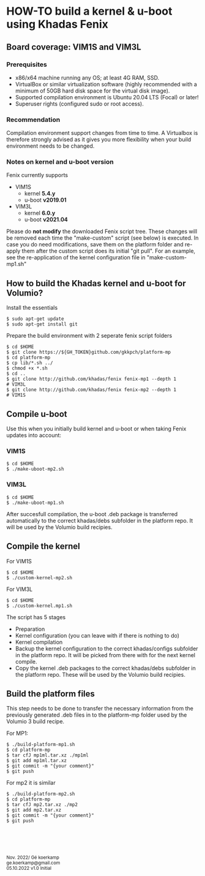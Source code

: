 

# **HOW-TO build a kernel & u-boot using Khadas Fenix**
## **Board coverage: VIM1S and VIM3L** 
### **Prerequisites** 


- x86/x64 machine running any OS; at least 4G RAM, SSD.
- VirtualBox or similar virtualization software (highly recommended with a minimum of 50GB hard disk space for the virtual disk image).
- Supported compilation environment is Ubuntu 20.04 LTS (Focal) or later!
- Superuser rights (configured sudo or root access).

### **Recommendation**
Compilation environment support changes from time to time.
A Virtualbox is therefore strongly advised as it gives you more flexibility when your build environment needs to be changed.

### **Notes on kernel and u-boot version**
Fenix currently supports 
- VIM1S
    - kernel **5.4.y**
    - u-boot **v2019.01**
- VIM3L
    - kernel **6.0.y** 
    - u-boot **v2021.04**

Please do **not modify** the downloaded Fenix script tree.
These changes will be removed each time the "make-custom" script (see below) is executed.
In case you do need modifications, save them on the platform folder and re-apply them after the custom script does its initial "git pull".
For an example, see the re-application of the kernel configuration file in "make-custom-mp1.sh"

## **How to build the Khadas kernel and u-boot for Volumio?**

Install the essentials
```
$ sudo apt-get update
$ sudo apt-get install git
```

Prepare the build environment with 2 seperate fenix script folders
```
$ cd $HOME
$ git clone https://${GH_TOKEN}github.com/gkkpch/platform-mp
$ cd platform-mp
$ cp lib/*.sh ../
$ chmod +x *.sh
$ cd ..
$ git clone http://github.com/khadas/fenix fenix-mp1 --depth 1         # VIM3L
$ git clone http://github.com/khadas/fenix fenix-mp2 --depth 1         # VIM1S
```
 
## **Compile u-boot**

Use this when you initially build kernel and u-boot or when taking Fenix updates into account:
### VIM1S

```
$ cd $HOME
$ ./make-uboot-mp2.sh
```
### VIM3L
```
$ cd $HOME
$ ./make-uboot-mp1.sh
```

After succesfull compilation, the u-boot .deb package is transferred automatically to the correct khadas/debs subfolder in the platform repo. It will be used by the Volumio build recipies.

## **Compile the kernel** ##

For VIM1S 

```
$ cd $HOME
$ ./custom-kernel-mp2.sh
```
For VIM3L
```
$ cd $HOME
$ ./custom-kernel.mp1.sh
```
The script has 5 stages
- Preparation 
- Kernel configuration (you can leave with <exit> if there is nothing to do)
- Kernel compilation
- Backup the kernel configuration to the correct khadas/configs subfolder in the platform repo. It will be picked from there with for the next kernel compile.
- Copy the kernel .deb packages to the correct khadas/debs subfolder in the platform repo. These will be used by the Volumio build recipies.

## **Build the platform files** ##

This step needs to be done to transfer the necessary information from the previously generated .deb files in to the platform-mp folder used by the Volumio 3 build recipe.

For MP1:
```
$ ./build-platform-mp1.sh
$ cd platform-mp
$ tar cfJ mp1ml.tar.xz ./mp1ml
$ git add mp1ml.tar.xz
$ git commit -m "{your comment}"
$ git push
```

For mp2 it is similar
```
$ ./build-platform-mp2.sh
$ cd platform-mp
$ tar cfJ mp2.tar.xz ./mp2
$ git add mp2.tar.xz
$ git commit -m "{your comment}"
$ git push
```



<br />
<br />
<br />
<br />
<sub> Nov. 2022/ Gé koerkamp
<br />ge.koerkamp@gmail.com
<br />05.10.2022 v1.0 Initial

